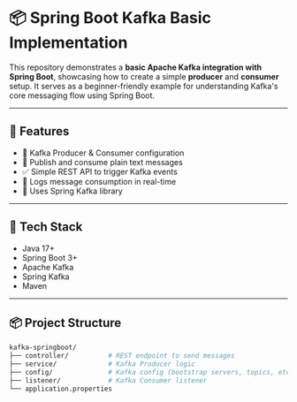 # 📦 Spring Boot Kafka Basic Implementation

This repository demonstrates a **basic Apache Kafka integration with Spring Boot**, showcasing how to create a simple **producer** and **consumer** setup. It serves as a beginner-friendly example for understanding Kafka's core messaging flow using Spring Boot.

---

## 🚀 Features

- 🔄 Kafka Producer & Consumer configuration
- 📨 Publish and consume plain text messages
- ✅ Simple REST API to trigger Kafka events
- 🧪 Logs message consumption in real-time
- 🧰 Uses Spring Kafka library

---

## 🧰 Tech Stack

- Java 17+
- Spring Boot 3+
- Apache Kafka
- Spring Kafka
- Maven

---

## 📦 Project Structure

```bash
kafka-springboot/
├── controller/          # REST endpoint to send messages
├── service/             # Kafka Producer logic
├── config/              # Kafka config (bootstrap servers, topics, etc.)
├── listener/            # Kafka Consumer listener
└── application.properties
